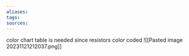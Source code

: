 ```yaml
---
aliases: 
tags: 
sources:
---
```

color chart table is needed since resistors color coded
![[Pasted image 20231121212037.png]]